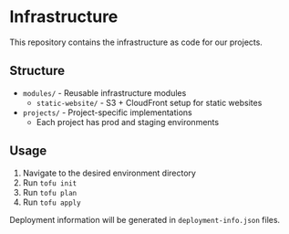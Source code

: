 # Infrastructure

This repository contains the infrastructure as code for our projects.

## Structure

- `modules/` - Reusable infrastructure modules
  - `static-website/` - S3 + CloudFront setup for static websites
- `projects/` - Project-specific implementations
  - Each project has prod and staging environments

## Usage

1. Navigate to the desired environment directory
2. Run `tofu init`
3. Run `tofu plan`
4. Run `tofu apply`

Deployment information will be generated in `deployment-info.json` files.
